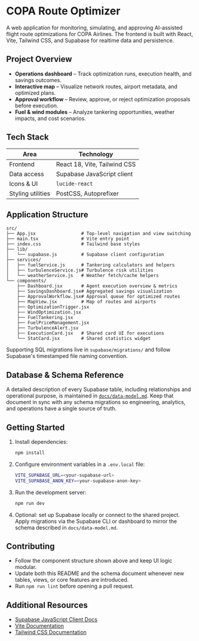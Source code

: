 # COPA Route Optimizer

A web application for monitoring, simulating, and approving AI-assisted flight route optimizations for COPA Airlines. The frontend is built with React, Vite, Tailwind CSS, and Supabase for realtime data and persistence.

## Project Overview

- **Operations dashboard** – Track optimization runs, execution health, and savings outcomes.
- **Interactive map** – Visualize network routes, airport metadata, and optimized plans.
- **Approval workflow** – Review, approve, or reject optimization proposals before execution.
- **Fuel & wind modules** – Analyze tankering opportunities, weather impacts, and cost scenarios.

## Tech Stack

| Area | Technology |
| --- | --- |
| Frontend | React 18, Vite, Tailwind CSS |
| Data access | Supabase JavaScript client |
| Icons & UI | `lucide-react` |
| Styling utilities | PostCSS, Autoprefixer |

## Application Structure

```
src/
├── App.jsx                 # Top-level navigation and view switching
├── main.tsx                # Vite entry point
├── index.css               # Tailwind base styles
├── lib/
│   └── supabase.js         # Supabase client configuration
├── services/
│   ├── fuelService.js      # Tankering calculators and helpers
│   ├── turbulenceService.js# Turbulence risk utilities
│   └── weatherService.js   # Weather fetch/cache helpers
└── components/
    ├── Dashboard.jsx       # Agent execution overview & metrics
    ├── SavingsDashboard.jsx# Aggregated savings visualization
    ├── ApprovalWorkflow.jsx# Approval queue for optimized routes
    ├── MapView.jsx         # Map of routes and airports
    ├── OptimizationTrigger.jsx
    ├── WindOptimization.jsx
    ├── FuelTankering.jsx
    ├── FuelPriceManagement.jsx
    ├── TurbulenceAlert.jsx
    ├── ExecutionCard.jsx   # Shared card UI for executions
    └── StatCard.jsx        # Shared statistics widget
```

Supporting SQL migrations live in `supabase/migrations/` and follow Supabase's timestamped file naming convention.

## Database & Schema Reference

A detailed description of every Supabase table, including relationships and operational purpose, is maintained in [`docs/data-model.md`](docs/data-model.md). Keep that document in sync with any schema migrations so engineering, analytics, and operations have a single source of truth.

## Getting Started

1. Install dependencies:
   ```bash
   npm install
   ```
2. Configure environment variables in a `.env.local` file:
   ```bash
   VITE_SUPABASE_URL=<your-supabase-url>
   VITE_SUPABASE_ANON_KEY=<your-supabase-anon-key>
   ```
3. Run the development server:
   ```bash
   npm run dev
   ```
4. Optional: set up Supabase locally or connect to the shared project. Apply migrations via the Supabase CLI or dashboard to mirror the schema described in `docs/data-model.md`.

## Contributing

- Follow the component structure shown above and keep UI logic modular.
- Update both this README and the schema document whenever new tables, views, or core features are introduced.
- Run `npm run lint` before opening a pull request.

## Additional Resources

- [Supabase JavaScript Client Docs](https://supabase.com/docs/reference/javascript)
- [Vite Documentation](https://vitejs.dev/guide/)
- [Tailwind CSS Documentation](https://tailwindcss.com/docs)
